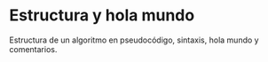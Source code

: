 # Estructura y hola mundo

Estructura de un algoritmo en pseudocódigo, sintaxis, hola mundo y comentarios.
